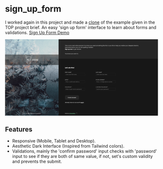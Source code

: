 # sign_up_form
I worked again in this project and made a [clone](https://github.com/shonebinu/sign_up_form/tree/odin_clone) of the example given in the TOP project brief. 
 An easy 'sign up form' interface to learn about forms and validations. 
 [Sign Up Form Demo](https://shonebinu.github.io/sign_up_form/)
 
 ![Sign Up Form Image](images/Screenshot%202023-02-21%20at%2019-52-20%20Sign-Up%20Form.png)

 ## Features
 - Responsive (Mobile, Tablet and Desktop).
 - Aesthetic Dark Interface (Inspired from Tailwind colors).
 - Validations, mainly the 'confirm password' input checks with 'password' input to see if they are both of same value, if not, set's custom validity and prevents the submit.
